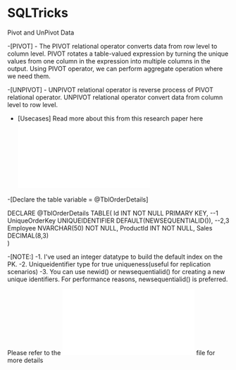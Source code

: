 # SQLTricks
Pivot and UnPivot Data


-[PIVOT] 
	- The PIVOT relational operator converts data from row level to column level. PIVOT rotates a table-valued expression by turning the unique values from one column in the expression into multiple columns in the output. Using PIVOT operator, we can perform aggregate operation where we need them.
	
-[UNPIVOT]
	- UNPIVOT relational operator is reverse process of PIVOT relational operator. UNPIVOT relational operator convert data from column level to row level.
	
- [Usecases]
Read more about this from this research paper here ![Read More - Optimization and Execution Strategies in an RDBMS](IND1P2.PDF)

-[Declare the table variable = @TblOrderDetails]

DECLARE @TblOrderDetails TABLE(
	Id				INT NOT NULL PRIMARY KEY, --1
	UniqueOrderKey	UNIQUEIDENTIFIER DEFAULT(NEWSEQUENTIALID()), --2,3
	Employee		NVARCHAR(50) NOT NULL,
	ProductId		INT NOT NULL,
	Sales			DECIMAL(8,3)		
)

-[NOTE:]
  -1. I've used an integer datatype to build the default index on the PK.
  -2. Uniqueidentifier type for true uniqueness(useful for replication scenarios)
  -3. You can use newid() or newsequentialid() for creating a new unique identifiers.
   For performance reasons, newsequentialid() is preferred.

Please refer to the ![Pivot&UnpivotExample.sql](Pivot&UnpivotExample.sql) file for more details
	
